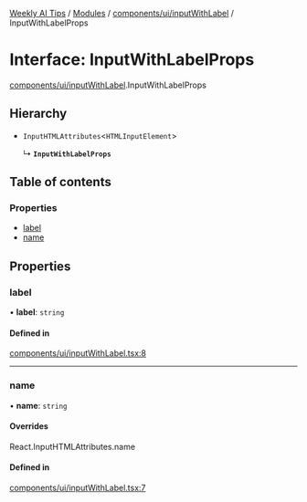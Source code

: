 [Weekly AI Tips](../README.md) / [Modules](../modules.md) / [components/ui/inputWithLabel](../modules/components_ui_inputWithLabel.md) / InputWithLabelProps

# Interface: InputWithLabelProps

[components/ui/inputWithLabel](../modules/components_ui_inputWithLabel.md).InputWithLabelProps

## Hierarchy

- `InputHTMLAttributes`\<`HTMLInputElement`\>

  ↳ **`InputWithLabelProps`**

## Table of contents

### Properties

- [label](components_ui_inputWithLabel.InputWithLabelProps.md#label)
- [name](components_ui_inputWithLabel.InputWithLabelProps.md#name)

## Properties

### label

• **label**: `string`

#### Defined in

[components/ui/inputWithLabel.tsx:8](https://github.com/alexsoyes/weekly-ai-tips/blob/a5c5a395ae8c55cfba018def4dd85212d123191c/components/ui/inputWithLabel.tsx#L8)

___

### name

• **name**: `string`

#### Overrides

React.InputHTMLAttributes.name

#### Defined in

[components/ui/inputWithLabel.tsx:7](https://github.com/alexsoyes/weekly-ai-tips/blob/a5c5a395ae8c55cfba018def4dd85212d123191c/components/ui/inputWithLabel.tsx#L7)
